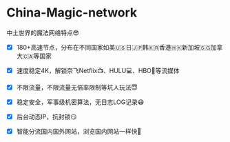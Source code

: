 # China-Magic-network

中土世界的魔法网络特点😎

- [x] 180+高速节点，分布在不同国家如美🇺🇸日🇯🇵韩🇰🇷香港🇭🇰新加坡🇸🇬加拿大🇨🇦等国家

 

- [x] 速度稳定4K，解锁奈飞Netflix📺、HULU💻、HBO📱等流媒体

 

- [x] 不限流量，不限流量无倍率限制等坑人玩法😇

  

- [x] 稳定安全，军事级机密算法，无日志LOG记录😷

 

- [x] 后台动态IP，抗封锁😏

 

- [x] 智能分流国内国外网站，浏览国内网站一样快🧐

 
